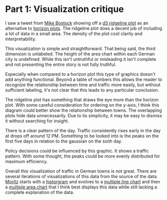 # Part 1: Visualization critique

I saw a tweet from [Mike Bostock](https://twitter.com/mbostock) showing off a [d3 ridgeline plot](https://beta.observablehq.com/@mbostock/d3-ridgeline-plot) as an alternative to [horizon plots](https://bl.ocks.org/mbostock/1483226). The ridgeline plot does a decent job of including a lot of data in a small area. The density of the plot cost clarity and interpretability.

This visualization is simple and straightforward. That being said, the third dimension is unlabeled. The height of the area chart within each German city is undefined. While this isn't untruthful or misleading it isn't complete and not presenting the entire story is not fully truthful.

Especially when compared to a horizon plot this type of graphics doesn't add anything functional. Beyond a table of numbers this allows the reader to recognize the relationship between time and traffic more easily, but without sufficient labeling, it's not clear that this leads to any particular conclusion.

The ridgeline plot has something that draws the eye more than the horizon plot. With some careful consideration for ordering on the y-axis, I think this diagram could better show the relationship between towns. The overlapping plots hide data unnecessarily. Due to its simplicity, it may be easy to dismiss it without searching for insight.

There is a clear pattern of the day. Traffic consistently rises early in the day at drops off around 12 PM. Something to be looked into is the peaks on the first five days in relation to the gaussian on the sixth day.

Policy decisions could be influenced by this graphic. It shows a traffic pattern. With some thought, the peaks could be more evenly distributed for maximum efficiency.

Overall this visualization of traffic in German towns is not great. There are several iterations of visualizations of this data from the source of the data. [Moritz](https://beta.observablehq.com/@moklick) starts with a [historgram](https://beta.observablehq.com/@moklick/histo) and evolves to a [multiple line chart](https://beta.observablehq.com/@moklick/traffic-data-lines) and then a [multiple area chart](https://beta.observablehq.com/@moklick/traffic-small-muliple-lines) that I think best displays this data while still lacking a complete explanation of the data.